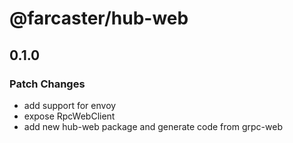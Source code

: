 # @farcaster/hub-web

## 0.1.0

### Patch Changes

- add support for envoy
- expose RpcWebClient
- add new hub-web package and generate code from grpc-web
